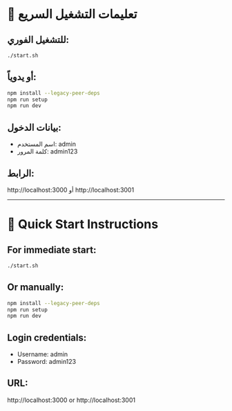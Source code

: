 # 🚀 تعليمات التشغيل السريع

## للتشغيل الفوري:
```bash
./start.sh
```

## أو يدوياً:
```bash
npm install --legacy-peer-deps
npm run setup
npm run dev
```

## بيانات الدخول:
- اسم المستخدم: admin
- كلمة المرور: admin123

## الرابط:
http://localhost:3000 أو http://localhost:3001

---

# 🚀 Quick Start Instructions

## For immediate start:
```bash
./start.sh
```

## Or manually:
```bash
npm install --legacy-peer-deps
npm run setup
npm run dev
```

## Login credentials:
- Username: admin
- Password: admin123

## URL:
http://localhost:3000 or http://localhost:3001

